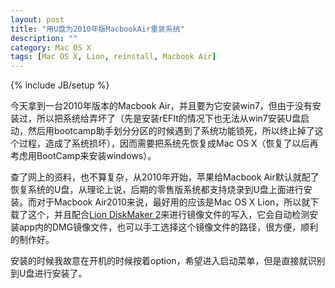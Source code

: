 ```yaml
---
layout: post
title: "用U盘为2010年版MacbookAir重装系统"
description: ""
category: Mac OS X
tags: [Mac OS X, Lion, reinstall, Macbook Air]
---
```

{% include JB/setup %}

今天拿到一台2010年版本的Macbook Air，并且要为它安装win7，但由于没有安装过，所以把系统给弄坏了（先是安装rEFIt的情况下也无法从win7安装U盘启动，然后用bootcamp助手划分分区的时候遇到了系统功能锁死，所以终止掉了这个过程，造成了系统损坏），因而需要把系统先恢复成Mac OS X（恢复了以后再考虑用BootCamp来安装windows）。

查了网上的资料，也不算复杂，从2010年开始，苹果给Macbook Air默认就配了恢复系统的U盘，从理论上说，后期的零售版系统都支持烧录到U盘上面进行安装。而对于Macbook Air2010来说，最好用的应该是Mac OS X Lion，所以就下载了这个，并且配合[Lion DiskMaker 2][1]来进行镜像文件的写入，它会自动检测安装app内的DMG镜像文件，也可以手工选择这个镜像文件的路径，很方便，顺利的制作好。

安装的时候我故意在开机的时候按着option，希望进入启动菜单，但是直接就识别到U盘进行安装了。

[1]: http://liondiskmaker.com/